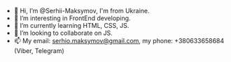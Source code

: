 - 👋 Hi, I’m @Serhii-Maksymov, I'm from Ukraine.
- 👀 I’m interesting in FrontEnd developing.
- 🌱 I’m currently learning HTML, CSS, JS.
- 💞️ I’m looking to collaborate on JS.
- 📫 My email: serhio.maksymov@gmail.com, my phone: +380633658684 (Viber, Telegram)

<!---
Serhii-Maksymov/Serhii-Maksymov is a ✨ special ✨ repository because its `README.md` (this file) appears on your GitHub profile.
You can click the Preview link to take a look at your changes.
--->
